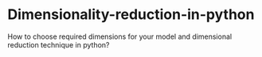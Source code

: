 # Dimensionality-reduction-in-python
How to choose required dimensions for your model and dimensional reduction technique in python?
